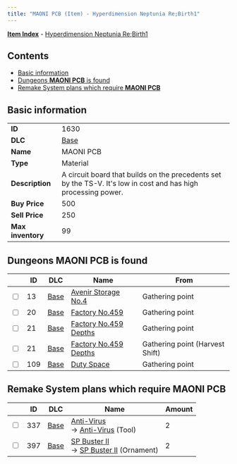 ```yaml
---
title: "MAONI PCB (Item) - Hyperdimension Neptunia Re;Birth1"
---
```


[**Item Index**](/neptunia/rb1/item/index.html) - [Hyperdimension Neptunia Re;Birth1](/neptunia/rb1)

## Contents

- [Basic information](#basic-information)
- [Dungeons **MAONI PCB** is found](#dungeons-maoni-pcb-is-found)
- [Remake System plans which require **MAONI PCB**](#remake-system-plans-which-require-maoni-pcb)

## Basic information

|   |   |
| -- | -- |
| **ID** | 1630 |
| **DLC** | [Base](/neptunia/rb1/dlc/1-base.html) |
| **Name** | MAONI PCB |
| **Type** | Material |
| **Description** | A circuit board that builds on the precedents set by the TS-V. It's low in cost and has high processing power. |
| **Buy Price** | 500 |
| **Sell Price** | 250 |
| **Max inventory** | 99 |

## Dungeons **MAONI PCB** is found

|    | ID | DLC | Name | From |
| -- | -- | --- | ---- | ---- |
| <input type="checkbox" id="rb1-dungeon-1-13" class="trackbox" /> | 13 | [Base](/neptunia/rb1/dlc/1-base.html) | [Avenir Storage No.4](/neptunia/rb1/dungeon/1-13-avenir-storage-no-4.html) | Gathering point |
| <input type="checkbox" id="rb1-dungeon-1-20" class="trackbox" /> | 20 | [Base](/neptunia/rb1/dlc/1-base.html) | [Factory No.459](/neptunia/rb1/dungeon/1-20-factory-no-459.html) | Gathering point |
| <input type="checkbox" id="rb1-dungeon-1-21" class="trackbox" /> | 21 | [Base](/neptunia/rb1/dlc/1-base.html) | [Factory No.459 Depths](/neptunia/rb1/dungeon/1-21-factory-no-459-depths.html) | Gathering point |
| <input type="checkbox" id="rb1-dungeon-1-21" class="trackbox" /> | 21 | [Base](/neptunia/rb1/dlc/1-base.html) | [Factory No.459 Depths](/neptunia/rb1/dungeon/1-21-factory-no-459-depths.html) | Gathering point (Harvest Shift) |
| <input type="checkbox" id="rb1-dungeon-1-109" class="trackbox" /> | 109 | [Base](/neptunia/rb1/dlc/1-base.html) | [Duty Space](/neptunia/rb1/dungeon/1-109-duty-space.html) | Gathering point |

## Remake System plans which require **MAONI PCB**

|    | ID | DLC | Name | Amount |
| -- | -- | --- | ---- | ------ |
| <input type="checkbox" id="rb1-remake-1-337" class="trackbox" /> | 337 | [Base](/neptunia/rb1/dlc/1-base.html) | [Anti-Virus](/neptunia/rb1/remake/1-337-anti-virus.html)<br />→ [Anti-Virus](/neptunia/rb1/item/1-30-anti-virus.html) (Tool) | 2 |
| <input type="checkbox" id="rb1-remake-1-397" class="trackbox" /> | 397 | [Base](/neptunia/rb1/dlc/1-base.html) | [SP Buster II](/neptunia/rb1/remake/1-397-sp-buster-ii.html)<br />→ [SP Buster II](/neptunia/rb1/item/1-2723-sp-buster-ii.html) (Ornament) | 2 |